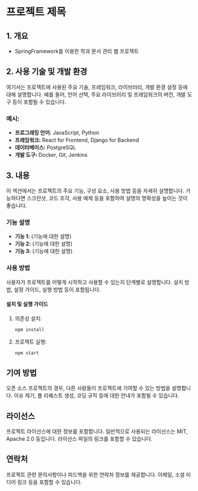 # 프로젝트 제목

## 1. 개요

* SpringFramework를 이용한 학과 문서 관리 웹 프로젝트

## 2. 사용 기술 및 개발 환경

여기서는 프로젝트에 사용된 주요 기술, 프레임워크, 라이브러리, 개발 환경 설정 등에 대해 설명합니다. 예를 들어, 언어 선택, 주요 라이브러리 및 프레임워크의 버전, 개발 도구 등이 포함될 수 있습니다.

### 예시:

- **프로그래밍 언어:** JavaScript, Python
- **프레임워크:** React for Frontend, Django for Backend
- **데이터베이스:** PostgreSQL
- **개발 도구:** Docker, Git, Jenkins

## 3. 내용

이 섹션에서는 프로젝트의 주요 기능, 구성 요소, 사용 방법 등을 자세히 설명합니다. 가능하다면 스크린샷, 코드 조각, 사용 예제 등을 포함하여 설명의 명확성을 높이는 것이 좋습니다.

### 기능 설명

- **기능 1:** (기능에 대한 설명)
- **기능 2:** (기능에 대한 설명)
- **기능 3:** (기능에 대한 설명)

### 사용 방법

사용자가 프로젝트를 어떻게 시작하고 사용할 수 있는지 단계별로 설명합니다. 설치 방법, 설정 가이드, 실행 방법 등이 포함됩니다.

#### 설치 및 실행 가이드

1. 의존성 설치:

    ```bash
    npm install
    ```

2. 프로젝트 실행:

    ```bash
    npm start
    ```

## 기여 방법

오픈 소스 프로젝트의 경우, 다른 사람들이 프로젝트에 기여할 수 있는 방법을 설명합니다. 이슈 제기, 풀 리퀘스트 생성, 코딩 규칙 등에 대한 안내가 포함될 수 있습니다.

## 라이선스

프로젝트 라이선스에 대한 정보를 포함합니다. 일반적으로 사용되는 라이선스는 MIT, Apache 2.0 등입니다. 라이선스 파일의 링크를 포함할 수 있습니다.

## 연락처

프로젝트 관련 문의사항이나 피드백을 위한 연락처 정보를 제공합니다. 이메일, 소셜 미디어 링크 등을 포함할 수 있습니다.
